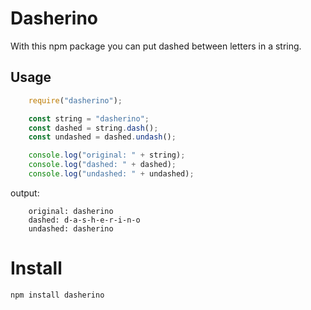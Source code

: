 # Dasherino

With this npm package you can put dashed between letters in a string.

## Usage

```javascript
    require("dasherino");

    const string = "dasherino";
    const dashed = string.dash();
    const undashed = dashed.undash();

    console.log("original: " + string);
    console.log("dashed: " + dashed);
    console.log("undashed: " + undashed);
```
output:
```
    original: dasherino
    dashed: d-a-s-h-e-r-i-n-o
    undashed: dasherino
```

# Install

`npm install dasherino`
